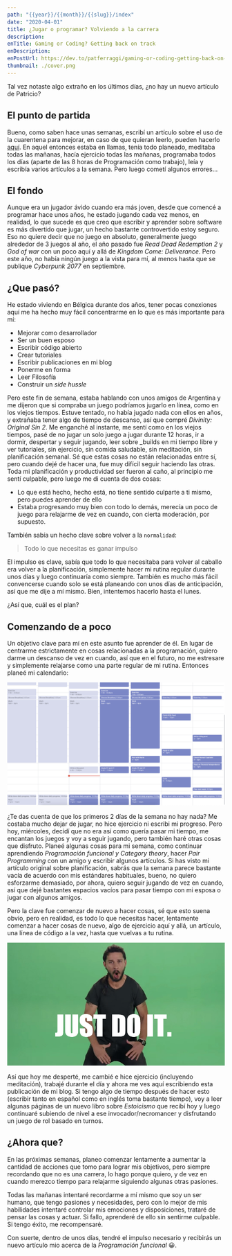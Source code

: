 ```yaml
---
path: "{{year}}/{{month}}/{{slug}}/index"
date: "2020-04-01"
title: ¿Jugar o programar? Volviendo a la carrera
description:
enTitle: Gaming or Coding? Getting back on track
enDescription:
enPostUrl: https://dev.to/patferraggi/gaming-or-coding-getting-back-on-track-2h66
thumbnail: ./cover.png
---
```


Tal vez notaste algo extraño en los últimos días, ¿no hay un nuevo artículo de Patricio?

## El punto de partida

Bueno, como saben hace unas semanas, escribí un artículo sobre el uso de la cuarentena para mejorar, en caso de que quieran leerlo, pueden hacerlo [aquí](https://www.patferraggi.dev/blog/2020/mar/quarantine-improve/). En aquel entonces estaba en llamas, tenía todo planeado, meditaba todas las mañanas, hacía ejercicio todas las mañanas, programaba todos los días (aparte de las 8 horas de Programación como trabajo), leía y escribía varios artículos a la semana. Pero luego cometí algunos errores...

## El fondo

Aunque era un jugador ávido cuando era más joven, desde que comencé a programar hace unos años, he estado jugando cada vez menos, en realidad, lo que sucede es que creo que escribir y aprender sobre software es más divertido que jugar, un hecho bastante controvertido estoy seguro. Eso no quiere decir que no juego en absoluto, generalmente juego alrededor de 3 juegos al año, el año pasado fue _Read Dead Redemption 2_ y _God of war_ con un poco aquí y allá de _Kingdom Come: Deliverance_. Pero este año, no había ningún juego a la vista para mí, al menos hasta que se publique _Cyberpunk 2077_ en septiembre.

## ¿Que pasó?

He estado viviendo en Bélgica durante dos años, tener pocas conexiones aquí me ha hecho muy fácil concentrarme en lo que es más importante para mí:

- Mejorar como desarrollador
- Ser un buen esposo
- Escribir código abierto
- Crear tutoriales
- Escribir publicaciones en mi blog
- Ponerme en forma
- Leer Filosofía
- Construir un _side hussle_

Pero este fin de semana, estaba hablando con unos amigos de Argentina y me dijeron que si compraba un juego podríamos jugarlo en línea, como en los viejos tiempos. Estuve tentado, no había jugado nada con ellos en años, y extrañaba tener algo de tiempo de descanso, así que compré _Divinity: Original Sin 2_.
Me enganché al instante, me sentí como en los viejos tiempos, pasé de no jugar un solo juego a jugar durante 12 horas, ir a dormir, despertar y seguir jugando, leer sobre \_builds en mi tiempo libre y ver tutoriales, sin ejercicio, sin comida saludable, sin meditación, sin planificación semanal. Sé que estas cosas no están relacionadas entre sí, pero cuando dejé de hacer una, fue muy difícil seguir haciendo las otras.
Toda mi planificación y productividad ser fueron al caño, al principio me sentí culpable, pero luego me di cuenta de dos cosas:

- Lo que está hecho, hecho está, no tiene sentido culparte a ti mismo, pero puedes aprender de ello
- Estaba progresando muy bien con todo lo demás, merecía un poco de juego para relajarme de vez en cuando, con cierta moderación, por supuesto.

También sabía un hecho clave sobre volver a la `normalidad`:

> Todo lo que necesitas es ganar impulso

El impulso es clave, sabía que todo lo que necesitaba para volver al caballo era volver a la planificación, simplemente hacer mi rutina regular durante unos días y luego continuaría como siempre. También es mucho más fácil convencerse cuando solo se está planeando con unos días de anticipación, así que me dije a mí mismo. Bien, intentemos hacerlo hasta el lunes.

¿Así que, cuál es el plan?

## Comenzando de a poco

Un objetivo clave para mí en este asunto fue aprender de él. En lugar de centrarme estrictamente en cosas relacionadas a la programación, quiero darme un descanso de vez en cuando, así que en el futuro, no me estresare y simplemente relajarse como una parte regular de mi rutina. Entonces planeé mi calendario:

![Calendario](./calendar.png)

¿Te das cuenta de que los primeros 2 días de la semana no hay nada? Me costaba mucho dejar de jugar, no hice ejercicio ni escribi mi progreso. Pero hoy, miércoles, decidí que no era así como quería pasar mi tiempo, me encantan los juegos y voy a seguir jugando, pero también haré otras cosas que disfruto.
Planeé algunas cosas para mi semana, como continuar aprendiendo _Programación funcional y Category theory_, hacer _Pair Programming_ con un amigo y escribir algunos artículos. Si has visto mi artículo original sobre planificación, sabrás que la semana parece bastante vacía de acuerdo con mis estándares habituales, bueno, no quiero esforzarme demasiado, por ahora, quiero seguir jugando de vez en cuando, así que dejé bastantes espacios vacíos para pasar tiempo con mi esposa o jugar con algunos amigos.

Pero la clave fue comenzar de nuevo a hacer cosas, sé que esto suena obvio, pero en realidad, es todo lo que necesitas hacer, lentamente comenzar a hacer cosas de nuevo, algo de ejercicio aquí y allá, un artículo, una línea de código a la vez, hasta que vuelvas a tu rutina.

![Lebuff](./lebuff.jpg)

Así que hoy me desperté, me cambié e hice ejercicio (incluyendo meditación), trabajé durante el día y ahora me ves aquí escribiendo esta publicación de mi blog. Si tengo algo de tiempo después de hacer esto (escribir tanto en español como en inglés toma bastante tiempo), voy a leer algunas páginas de un nuevo libro sobre _Estoicismo_ que recibí hoy y luego continuaré subiendo de nivel a ese invocador/necromancer y disfrutando un juego de rol basado en turnos.

## ¿Ahora que?

En las próximas semanas, planeo comenzar lentamente a aumentar la cantidad de acciones que tomo para lograr mis objetivos, pero siempre recordando que no es una carrera, lo hago porque quiero, y de vez en cuando merezco tiempo para relajarme siguiendo algunas otras pasiones.

Todas las mañanas intentaré recordarme a mí mismo que soy un ser humano, que tengo pasiones y necesidades, pero con lo mejor de mis habilidades intentaré controlar mis emociones y disposiciones, trataré de pensar las cosas y actuar. Si fallo, aprenderé de ello sin sentirme culpable. Si tengo éxito, me recompensaré.

Con suerte, dentro de unos días, tendré el impulso necesario y recibirás un nuevo artículo mio acerca de la _Programación funcional_ &#128512;.

